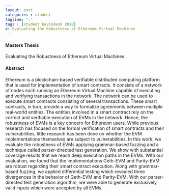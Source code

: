 ```yaml
---
layout: post
categories : student
tagline: "."
tags : [student kevindenk 2018]
e: Evaluating the Robustness of Ethereum Virtual Machines
---
```


#### Masters Thesis

Evaluating the Robustness of Ethereum Virtual Machines

#### Abstract

Ethereum is a blockchain-based verifiable distributed computing platform that is used for implementation of smart contracts. It consists of a network of nodes each running an Ethereum Virtual Machine capable of executing and verifying transactions in the network. The network can be used to execute smart contracts consisting of several transactions. These smart contracts, in turn, provide a way to formalize agreements between multiple real-world entities. The entities involved in a smart contract rely on the correct and verifiable execution of EVMs in the network. Hence, the robustness of EVMs is a key concern for Ethereum users. While previous research has focused on the formal verification of smart contracts and their vulnerabilities, little research has been done on whether the EVM implementations themselves are subject to vulnerabilities.
In this work, we evaluate the robustness of EVMs applying grammar-based fuzzing and a technique called parser-directed test generation. We show with substantial coverage results that we reach deep execution paths in the EVMs. With our evaluation, we found that the implementations Geth-EVM and Parity-EVM are robust regarding their smart contract execution. Along with grammar-based fuzzing, we applied differential testing which revealed three divergences in the behavior of Geth-EVM and Parity-EVM. With our parser- directed test generation algorithm, we were able to generate exclusively valid inputs which were accepted by all EVMs.
